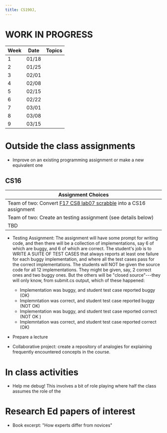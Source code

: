 ```yaml
---
title: CS190J,
---
```


# WORK IN PROGRESS



|   Week |  Date   |  Topics |
|--------|-------- | ------- |
|    1   | 01/18 |  |
|    2   | 01/25 |    |
|    3   | 02/01 |  |
|    4   | 02/08 |  |
|    5   | 02/15 |    |
|    6   | 02/22 |   |
|    7   | 03/01 |      |
|    8   | 03/08 |      |
|    9   | 03/15 |      |


# Outside the class assignments

* Improve on an existing programming assignment or make a new equivalent one


## CS16
 
| Assignment Choices |
|--------------------|
| Team of two: Convert [F17 CS8 lab07 scrabble](https://ucsb-cs8-f17.github.io/lab/lab07/) into a CS16 assignment  |
| Team of two: Create an testing assignment (see details below) |
| TBD |  
 
* Testing Assignment: The assignment will have some prompt for writing code, and then there will be a collection of implementations, say 6 of which are buggy, and 6 of which are correct.    The student's job is to WRITE A SUITE OF TEST CASES that always reports at least one failure for each buggy implementation, and where all the test cases pass for the correct implementations.  The students will NOT be given the source code for all 12 implementations.  They might be given, say, 2 correct ones and two buggy ones.  But the others will be "closed source"---they will only know, from submit.cs output, which of these happened:  
   * Implementation was buggy, and student test case reported buggy (OK)
   * Implemntation was correct, and student test case reported buggy (NOT OK)
   * Implementation was buggy, and student test case reported correct (NOT OK )
   * Implemntation was correct, and student test case reported correct (OK)
  
* Prepare a lecture

* Collaborative project: create a repository of analogies for explaining frequently encountered concepts in the course.

# In class activities

* Help me debug! This involves a bit of role playing where half the class assumes the role of the


# Research Ed papers of interest

* Book excerpt: "How experts differ from novices"
